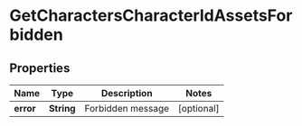 
# GetCharactersCharacterIdAssetsForbidden

## Properties
Name | Type | Description | Notes
------------ | ------------- | ------------- | -------------
**error** | **String** | Forbidden message |  [optional]




